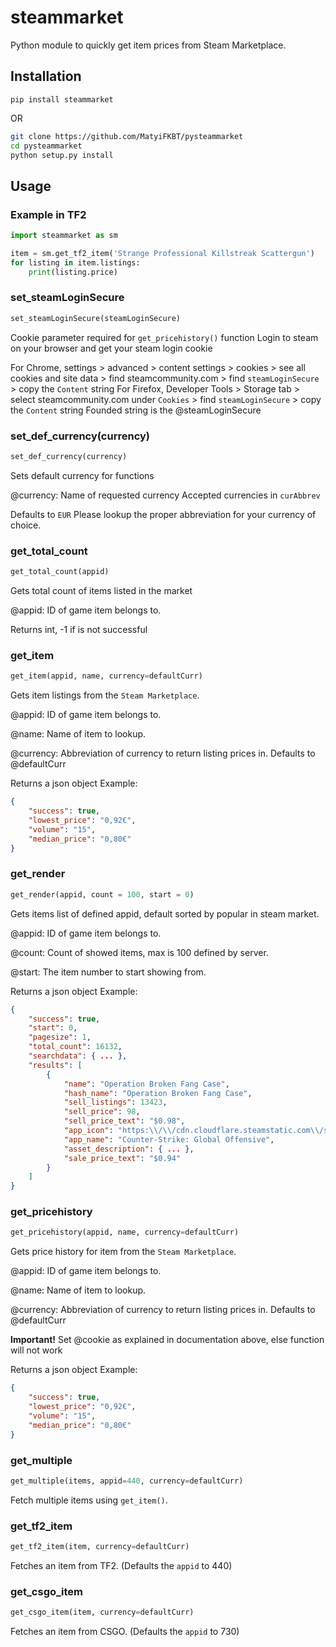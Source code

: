 # steammarket

Python module to quickly get item prices from Steam Marketplace.

## Installation

`pip install steammarket`

OR

```bash
git clone https://github.com/MatyiFKBT/pysteammarket
cd pysteammarket
python setup.py install
```

## Usage

### Example in TF2

```python
import steammarket as sm

item = sm.get_tf2_item('Strange Professional Killstreak Scattergun')
for listing in item.listings:
    print(listing.price)
```

### set_steamLoginSecure

```python
set_steamLoginSecure(steamLoginSecure)
```

Cookie parameter required for `get_pricehistory()` function
Login to steam on your browser and get your steam login cookie

For Chrome, settings > advanced > content settings > cookies > see all cookies and site data > find steamcommunity.com > find `steamLoginSecure` > copy the `Content` string
For Firefox, Developer Tools > Storage tab > select steamcommunity.com under `Cookies` > find `steamLoginSecure` > copy the `Content` string
Founded string is the @steamLoginSecure

### set_def_currency(currency)

```python
set_def_currency(currency)
```

Sets default currency for functions

@currency: Name of requested currency
Accepted currencies in `curAbbrev`

Defaults to `EUR`
Please lookup the proper abbreviation for your currency of choice.

### get_total_count

```python
get_total_count(appid)
```

Gets total count of items listed in the market

@appid: ID of game item belongs to.

Returns int, -1 if is not successful

### get_item

```python
get_item(appid, name, currency=defaultCurr)
```

Gets item listings from the `Steam Marketplace`.

@appid: ID of game item belongs to.

@name: Name of item to lookup.

@currency: Abbreviation of currency to return listing prices in.
Defaults to @defaultCurr

Returns a json object
Example:
```json
{
	"success": true,
	"lowest_price": "0,92€",
	"volume": "15",
	"median_price": "0,80€"
}
```

### get_render

```python
get_render(appid, count = 100, start = 0)
```

Gets items list of defined appid, default sorted by popular in steam market.

@appid: ID of game item belongs to.

@count: Count of showed items, max is 100 defined by server.

@start: The item number to start showing from.

Returns a json object
Example:
```json
{
	"success": true,
	"start": 0,
	"pagesize": 1,
	"total_count": 16132,
	"searchdata": { ... },
	"results": [
		{
			"name": "Operation Broken Fang Case",
			"hash_name": "Operation Broken Fang Case",
			"sell_listings": 13423,
			"sell_price": 98,
			"sell_price_text": "$0.98",
			"app_icon": "https:\\/\\/cdn.cloudflare.steamstatic.com\\/steamcommunity\\/public\\/images\\/apps\\/730\\/69f7ebe2735c366c65c0b33dae00e12dc40edbe4.jpg",
			"app_name": "Counter-Strike: Global Offensive",
			"asset_description": { ... },
			"sale_price_text": "$0.94"
		}
	]
}
```

### get_pricehistory

```python
get_pricehistory(appid, name, currency=defaultCurr)
```

Gets price history for item from the `Steam Marketplace`.

@appid: ID of game item belongs to.

@name: Name of item to lookup.

@currency: Abbreviation of currency to return listing prices in.
Defaults to @defaultCurr

**Important!**
Set @cookie as explained in documentation above, else function will not work

Returns a json object
Example:
```json
{
	"success": true,
	"lowest_price": "0,92€",
	"volume": "15",
	"median_price": "0,80€"
}
```
	
### get_multiple

```python
get_multiple(items, appid=440, currency=defaultCurr)
```

Fetch multiple items using `get_item()`.

### get_tf2_item

```python
get_tf2_item(item, currency=defaultCurr)
```

Fetches an item from TF2. (Defaults the `appid` to 440)

### get_csgo_item

```python
get_csgo_item(item, currency=defaultCurr)
```

Fetches an item from CSGO. (Defaults the `appid` to 730)
